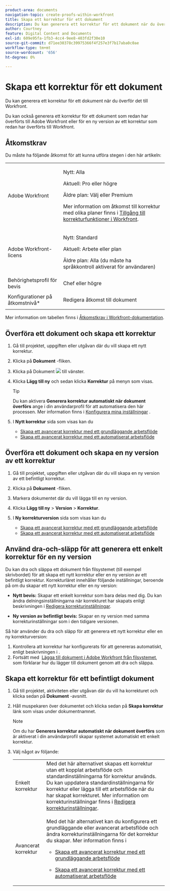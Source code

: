 ```yaml
---
product-area: documents
navigation-topic: create-proofs-within-workfront
title: Skapa ett korrektur för ett dokument
description: Du kan generera ett korrektur för ett dokument när du överför det till Workfront. Du kan också generera ett korrektur för ett dokument som redan har överförts till Adobe Workfront eller för en ny version av ett korrektur som redan har överförts till Workfront.
author: Courtney
feature: Digital Content and Documents
exl-id: 609e95fa-1fb3-4cc4-9ee8-403fd2f30e10
source-git-commit: d71ee30378c39975366f4f257e3f7b17aba0c0ae
workflow-type: tm+mt
source-wordcount: '656'
ht-degree: 0%

---
```


# Skapa ett korrektur för ett dokument

<!-- Audited: 1/2024 -->

Du kan generera ett korrektur för ett dokument när du överför det till Workfront.

Du kan också generera ett korrektur för ett dokument som redan har överförts till Adobe Workfront eller för en ny version av ett korrektur som redan har överförts till Workfront.

<!--
If a proof fails to generate after following the steps described in the following sections, see [Troubleshoot proof creation failures](../../../review-and-approve-work/proofing/tips-tricks-and-troubleshooting/troubleshooting-proof-creation-failures.md).
-->

## Åtkomstkrav

Du måste ha följande åtkomst för att kunna utföra stegen i den här artikeln:

<table style="table-layout:auto"> 
 <col> 
 <col> 
 <tbody> 
  <tr> 
   <td role="rowheader">Adobe Workfront</td> 
   <td> 
   <p>Nytt: Alla </p>
   <p>Aktuell: Pro eller högre</p> <p>Äldre plan: Välj eller Premium</p> <p>Mer information om åtkomst till korrektur med olika planer finns i <a href="/help/quicksilver/administration-and-setup/manage-workfront/configure-proofing/access-to-proofing-functionality.md" class="MCXref xref">Tillgång till korrekturfunktioner i Workfront</a>.</p> </td> 
  </tr> 
  <tr> 
   <td role="rowheader">Adobe Workfront-licens</td> 
   <td> 
   <p>Nytt: Standard</p>
   <p>Aktuell: Arbete eller plan</p> <p>Äldre plan: Alla (du måste ha språkkontroll aktiverat för användaren)</p> </td> 
  </tr> 
  <tr> 
   <td role="rowheader">Behörighetsprofil för bevis </td> 
   <td>Chef eller högre</td> 
  </tr> 
  <tr> 
   <td role="rowheader">Konfigurationer på åtkomstnivå*</td> 
   <td> <p>Redigera åtkomst till dokument</p> </td> 
  </tr> 
 </tbody> 
</table>

Mer information om tabellen finns i [Åtkomstkrav i Workfront-dokumentation](/help/quicksilver/administration-and-setup/add-users/access-levels-and-object-permissions/access-level-requirements-in-documentation.md).

## Överföra ett dokument och skapa ett korrektur

1. Gå till projektet, uppgiften eller utgåvan där du vill skapa ett nytt korrektur.
1. Klicka på **Dokument** -fliken.
1. Klicka på Dokument ![](assets/document-icon.png) till vänster.
1. Klicka **Lägg till ny** och sedan klicka **Korrektur** på menyn som visas.

   >[!TIP]
   >
   >Du kan aktivera **Generera korrektur automatiskt när dokument överförs** ange i din användarprofil för att automatisera den här processen. Mer information finns i [Konfigurera mina inställningar](../../../workfront-basics/manage-your-account-and-profile/configuring-your-user-profile/configure-my-settings.md) .

1. I **Nytt korrektur** sida som visas kan du

   * [Skapa ett avancerat korrektur med ett grundläggande arbetsflöde](../../../review-and-approve-work/proofing/creating-proofs-within-workfront/configure-basic-proof-workflow.md)
   * [Skapa ett avancerat korrektur med ett automatiserat arbetsflöde](../../../review-and-approve-work/proofing/creating-proofs-within-workfront/create-automated-proof-workflow.md)

## Överföra ett dokument och skapa en ny version av ett korrektur

1. Gå till projektet, uppgiften eller utgåvan där du vill skapa en ny version av ett befintligt korrektur.
1. Klicka på **Dokument** -fliken.
1. Markera dokumentet där du vill lägga till en ny version.
1. Klicka **Lägg till ny** > **Version** > **Korrektur**.
1. I **Ny korrekturversion** sida som visas kan du

   * [Skapa ett avancerat korrektur med ett grundläggande arbetsflöde](../../../review-and-approve-work/proofing/creating-proofs-within-workfront/configure-basic-proof-workflow.md)
   * [Skapa ett avancerat korrektur med ett automatiserat arbetsflöde](../../../review-and-approve-work/proofing/creating-proofs-within-workfront/create-automated-proof-workflow.md)

## Använd dra-och-släpp för att generera ett enkelt korrektur för en ny version

Du kan dra och släppa ett dokument från filsystemet (till exempel skrivbordet) för att skapa ett nytt korrektur eller en ny version av ett befintligt korrektur. Korrekturläret innehåller följande inställningar, beroende på om du skapar ett nytt korrektur eller en ny version:

* **Nytt bevis:** Skapar ett enkelt korrektur som bara delas med dig. Du kan ändra delningsinställningarna när korrekturet har skapats enligt beskrivningen i [Redigera korrekturinställningar](../../../review-and-approve-work/proofing/managing-proofs-within-workfront/edit-proof-settings.md).

* **Ny version av befintligt bevis:** Skapar en ny version med samma korrekturinställningar som i den tidigare versionen.

Så här använder du dra och släpp för att generera ett nytt korrektur eller en ny korrekturversion:

1. Kontrollera att korrektur har konfigurerats för att genereras automatiskt, enligt beskrivningen i .
1. Fortsätt med  [Lägga till dokument i Adobe Workfront från filsystemet](../../../documents/adding-documents-to-workfront/add-documents-from-file-system.md), som förklarar hur du lägger till dokument genom att dra och släppa. 

## Skapa ett korrektur för ett befintligt dokument

1. Gå till projektet, aktiviteten eller utgåvan där du vill ha korrekturet och klicka sedan på **Dokument** -avsnitt.
1. Håll muspekaren över dokumentet och klicka sedan på **Skapa korrektur** länk som visas under dokumentnamnet.

   >[!NOTE]
   >
   >Om du har **Generera korrektur automatiskt när dokument överförs** som är aktiverat i din användarprofil skapar systemet automatiskt ett enkelt korrektur.

1. Välj något av följande:

   <table style="table-layout:auto"> 
    <col> 
    <col> 
    <tbody> 
     <tr> 
      <td role="rowheader">Enkelt korrektur</td> 
      <td>Med det här alternativet skapas ett korrektur utan ett kopplat arbetsflöde och standardinställningarna för korrektur används. Du kan uppdatera standardinställningarna för korrektur eller lägga till ett arbetsflöde när du har skapat korrekturet. Mer information om korrekturinställningar finns i <a href="../../../review-and-approve-work/proofing/managing-proofs-within-workfront/edit-proof-settings.md" class="MCXref xref">Redigera korrekturinställningar</a>.</td> 
     </tr> 
     <tr> 
      <td role="rowheader">Avancerat korrektur</td> 
      <td> <p>Med det här alternativet kan du konfigurera ett grundläggande eller avancerat arbetsflöde och ändra korrekturinställningarna för det korrektur du skapar. Mer information finns i </p> 
       <ul> 
        <li> <p><a href="../../../review-and-approve-work/proofing/creating-proofs-within-workfront/configure-basic-proof-workflow.md" class="MCXref xref">Skapa ett avancerat korrektur med ett grundläggande arbetsflöde</a> </p> </li> 
        <li> <p><a href="../../../review-and-approve-work/proofing/creating-proofs-within-workfront/create-automated-proof-workflow.md" class="MCXref xref">Skapa ett avancerat korrektur med ett automatiserat arbetsflöde</a> </p> </li> 
       </ul> </td> 
     </tr> 
    </tbody> 
   </table>
